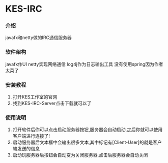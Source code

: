 # KES-IRC

### 介绍

javafx和netty做的IRC通信服务器

### 软件架构

javafx作UI netty实现网络通信
log4j作为日志输出工具
没有使用spring因为作者太菜了

### 安装教程

1.  打开KES工作室的官网
2.  找到KES-IRC-Server点击下载就可以了

### 使用说明

1.  打开软件后你可以点击启动服务器按钮,服务器会自动启动,之后你就可以使用客户端进行连接了!
2.  启动服务器后文本框中会输出很多文本,其中标记有[Client-User]的就是客户端发送的信息
3.  启动玩服务器后按钮会自动变为关闭服务器,点击后服务器会自动关闭

